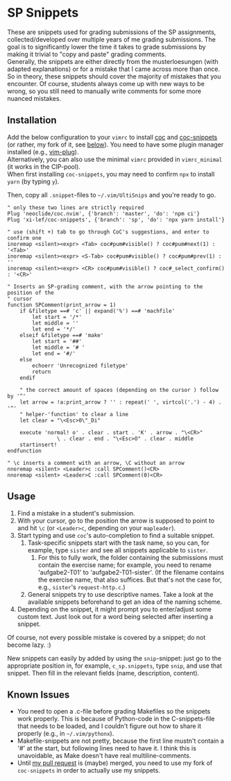 # SP Snippets

These are snippets used for grading submissions of the SP assignments,
collected/developed over multiple years of me grading submissions. The goal is
to significantly lower the time it takes to grade submissions by making it
trivial to "copy and paste" grading comments.  
Generally, the snippets are either directly from the musterloesungen (with
adapted explanations) or for a mistake that I came across more than once. So in
theory, these snippets should cover the majority of mistakes that you encounter.
Of course, students always come up with new ways to be wrong, so you still need
to manually write comments for some more nuanced mistakes.

## Installation

Add the below configuration to your `vimrc` to install
[coc](https://github.com/neoclide/coc.nvim) and
[coc-snippets](https://github.com/neoclide/coc-snippets) (or rather, my fork of
it, see [below](#known-issues)). You need to have some plugin manager installed
(e.g., [vim-plug](https://github.com/junegunn/vim-plug)).  
Alternatively, you can also use the minimal `vimrc` provided in `vimrc_minimal`
(it works in the CIP-pool).  
When first installing `coc-snippets`, you may need to confirm `npx` to install
`yarn` (by typing `y`).

Then, copy all `.snippet`-files to `~/.vim/UltiSnips` and you're ready to go.

```vim
" only these two lines are strictly required
Plug 'neoclide/coc.nvim', {'branch': 'master', 'do': 'npm ci'}
Plug 'xi-lef/coc-snippets', {'branch': 'sp', 'do': 'npx yarn install'}

" use (shift +) tab to go through CoC's suggestions, and enter to confirm one
inoremap <silent><expr> <Tab> coc#pum#visible() ? coc#pum#next(1) : '<Tab>'
inoremap <silent><expr> <S-Tab> coc#pum#visible() ? coc#pum#prev(1) : ''
inoremap <silent><expr> <CR> coc#pum#visible() ? coc#_select_confirm() : '<CR>'

" Inserts an SP-grading comment, with the arrow pointing to the position of the
" cursor
function SPComment(print_arrow = 1)
    if &filetype ==# 'c' || expand('%') ==# 'machfile'
        let start = '/*'
        let middle = ''
        let end = '*/'
    elseif &filetype ==# 'make'
        let start = '##'
        let middle = '# '
        let end = '#/'
    else
        echoerr 'Unrecognized filetype'
        return
    endif

    " the correct amount of spaces (depending on the cursor ) follow by '^'
    let arrow = !a:print_arrow ? '' : repeat(' ', virtcol('.') - 4) . '^'
    " helper-'function' to clear a line
    let clear = "\<Esc>0\"_Di"

    execute 'normal! o' . clear . start . 'K' . arrow . "\<CR>"
                \ . clear . end . "\<Esc>O" . clear . middle
    startinsert!
endfunction

" \c inserts a comment with an arrow, \C without an arrow
nnoremap <silent> <Leader>c :call SPComment()<CR>
nnoremap <silent> <Leader>C :call SPComment(0)<CR>
```

## Usage

1. Find a mistake in a student's submission.
2. With your cursor, go to the position the arrow is supposed to point to and
   hit `\c` (or `<Leader>c`, depending on your `mapleader`).
3. Start typing and use `coc`'s auto-completion to find a suitable snippet.
    1. Task-specific snippets start with the task name, so you can, for example,
       type `sister` and see all snippets applicable to `sister`.
         1. For this to fully work, the folder containing the submissions must
            contain the exercise name; for example, you need to rename
            'aufgabe2-T01' to 'aufgabe2-T01-sister'. (If the filename contains
            the exercise name, that also suffices. But that's not the case for,
            e.g., `sister`'s `request-http.c`.)
    2. General snippets try to use descriptive names. Take a look at the
       available snippets beforehand to get an idea of the naming scheme.
4. Depending on the snippet, it might prompt you to enter/adjust some custom
   text. Just look out for a word being selected after inserting a snippet.

Of course, not every possible mistake is covered by a snippet; do not become
lazy. :)

New snippets can easily by added by using the `snip`-snippet: just go to the
appropriate position in, for example, `c_sp.snippets`, type `snip`, and use
that snippet. Then fill in the relevant fields (name, description, content).

## Known Issues

- You need to open a .c-file before grading Makefiles so the snippets work
    properly. This is because of Python-code in the C-snippets-file that needs
    to be loaded, and I couldn't figure out how to share it properly (e.g., in
    `~/.vim/pythonx`).
- Makefile-snippets are not pretty, because the first line mustn't contain a '#'
    at the start, but following lines need to have it. I think this is
    unavoidable, as Make doesn't have real multiline-comments.
- Until [my pull request](https://github.com/neoclide/coc-snippets/pull/349) is
    (maybe) merged, you need to use my fork of `coc-snippets` in order to
    actually use my snippets.
